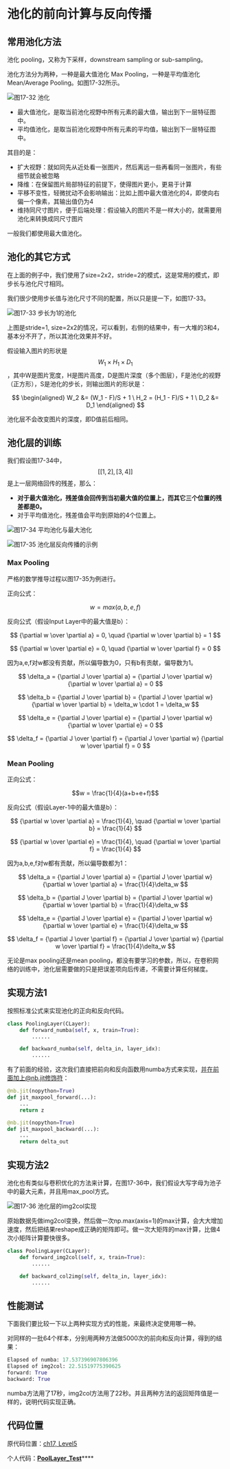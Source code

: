 # 池化的前向计算与反向传播

## 常用池化方法

池化 pooling，又称为下采样，downstream sampling or sub-sampling。

池化方法分为两种，一种是最大值池化 Max Pooling，一种是平均值池化 Mean/Average Pooling。如图17-32所示。

![&#x56FE;17-32 &#x6C60;&#x5316;](../.gitbook/assets/image%20%2814%29.png)

* 最大值池化，是取当前池化视野中所有元素的最大值，输出到下一层特征图中。
* 平均值池化，是取当前池化视野中所有元素的平均值，输出到下一层特征图中。

其目的是：

* 扩大视野：就如同先从近处看一张图片，然后离远一些再看同一张图片，有些细节就会被忽略
* 降维：在保留图片局部特征的前提下，使得图片更小，更易于计算
* 平移不变性，轻微扰动不会影响输出：比如上图中最大值池化的4，即使向右偏一个像素，其输出值仍为4
* 维持同尺寸图片，便于后端处理：假设输入的图片不是一样大小的，就需要用池化来转换成同尺寸图片

一般我们都使用最大值池化。

## 池化的其它方式

在上面的例子中，我们使用了size=2x2，stride=2的模式，这是常用的模式，即步长与池化尺寸相同。

我们很少使用步长值与池化尺寸不同的配置，所以只是提一下，如图17-33。

![&#x56FE;17-33 &#x6B65;&#x957F;&#x4E3A;1&#x7684;&#x6C60;&#x5316;](../.gitbook/assets/image%20%285%29.png)

上图是stride=1, size=2x2的情况，可以看到，右侧的结果中，有一大堆的3和4，基本分不开了，所以其池化效果并不好。

假设输入图片的形状是 $$W_1 \times H_1 \times D_1$$，其中W是图片宽度，H是图片高度，D是图片深度（多个图层），F是池化的视野（正方形），S是池化的步长，则输出图片的形状是：

$$
\begin{aligned} W_2 &= (W_1 - F)/S + 1 \ H_2 = (H_1 - F)/S + 1 \ D_2 &= D_1 \end{aligned}
$$

池化层不会改变图片的深度，即D值前后相同。

## 池化层的训练

我们假设图17-34中，$$[[1,2],[3,4]]$$是上一层网络回传的残差，那么：

* **对于最大值池化，残差值会回传到当初最大值的位置上，而其它三个位置的残差都是0。**
* 对于平均值池化，残差值会平均到原始的4个位置上。

![&#x56FE;17-34 &#x5E73;&#x5747;&#x6C60;&#x5316;&#x4E0E;&#x6700;&#x5927;&#x6C60;&#x5316;](../.gitbook/assets/image%20%2858%29.png)

![&#x56FE;17-35 &#x6C60;&#x5316;&#x5C42;&#x53CD;&#x5411;&#x4F20;&#x64AD;&#x7684;&#x793A;&#x4F8B;](../.gitbook/assets/image%20%288%29.png)

### Max Pooling

严格的数学推导过程以图17-35为例进行。

正向公式：

$$ w = max(a,b,e,f) $$

反向公式（假设Input Layer中的最大值是b）：

$$ {\partial w \over \partial a} = 0, \quad {\partial w \over \partial b} = 1 $$

$$ {\partial w \over \partial e} = 0, \quad {\partial w \over \partial f} = 0 $$

因为a,e,f对w都没有贡献，所以偏导数为0，只有b有贡献，偏导数为1。

$$ \delta_a = {\partial J \over \partial a} = {\partial J \over \partial w} {\partial w \over \partial a} = 0 $$

$$ \delta_b = {\partial J \over \partial b} = {\partial J \over \partial w} {\partial w \over \partial b} = \delta_w \cdot 1 = \delta_w $$

$$ \delta_e = {\partial J \over \partial e} = {\partial J \over \partial w} {\partial w \over \partial e} = 0 $$

$$ \delta_f = {\partial J \over \partial f} = {\partial J \over \partial w} {\partial w \over \partial f} = 0 $$

### Mean Pooling

正向公式：

$$w = \frac{1}{4}(a+b+e+f)$$

反向公式（假设Layer-1中的最大值是b）：

$$ {\partial w \over \partial a} = \frac{1}{4}, \quad {\partial w \over \partial b} = \frac{1}{4} $$

$$ {\partial w \over \partial e} = \frac{1}{4}, \quad {\partial w \over \partial f} = \frac{1}{4} $$

因为a,b,e,f对w都有贡献，所以偏导数都为1：

$$ \delta_a = {\partial J \over \partial a} = {\partial J \over \partial w} {\partial w \over \partial a} = \frac{1}{4}\delta_w $$

$$ \delta_b = {\partial J \over \partial b} = {\partial J \over \partial w} {\partial w \over \partial b} = \frac{1}{4}\delta_w $$

$$ \delta_e = {\partial J \over \partial e} = {\partial J \over \partial w} {\partial w \over \partial e} = \frac{1}{4}\delta_w $$

$$ \delta_f = {\partial J \over \partial f} = {\partial J \over \partial w} {\partial w \over \partial f} = \frac{1}{4}\delta_w $$

无论是max pooling还是mean pooling，都没有要学习的参数，所以，在卷积网络的训练中，池化层需要做的只是把误差项向后传递，不需要计算任何梯度。

## 实现方法1

按照标准公式来实现池化的正向和反向代码。

```python
class PoolingLayer(CLayer):
    def forward_numba(self, x, train=True):
        ......

    def backward_numba(self, delta_in, layer_idx):
        ......
```

有了前面的经验，这次我们直接把前向和反向函数用numba方式来实现，并在前面加上@nb.jit修饰符：

```python
@nb.jit(nopython=True)
def jit_maxpool_forward(...):
    ...
    return z

@nb.jit(nopython=True)
def jit_maxpool_backward(...):
    ...
    return delta_out
```

## 实现方法2

池化也有类似与卷积优化的方法来计算，在图17-36中，我们假设大写字母为池子中的最大元素，并且用max\_pool方式。

![&#x56FE;17-36 &#x6C60;&#x5316;&#x5C42;&#x7684;img2col&#x5B9E;&#x73B0;](../.gitbook/assets/image%20%2816%29.png)

原始数据先做img2col变换，然后做一次np.max\(axis=1\)的max计算，会大大增加速度，然后把结果reshape成正确的矩阵即可。做一次大矩阵的max计算，比做4次小矩阵计算要快很多。

```python
class PoolingLayer(CLayer):
    def forward_img2col(self, x, train=True):
        ......

    def backward_col2img(self, delta_in, layer_idx):
        ......
```

## 性能测试

下面我们要比较一下以上两种实现方式的性能，来最终决定使用哪一种。

对同样的一批64个样本，分别用两种方法做5000次的前向和反向计算，得到的结果：

```python
Elapsed of numba: 17.537396907806396
Elapsed of img2col: 22.51519775390625
forward: True
backward: True
```

numba方法用了17秒，img2col方法用了22秒。并且两种方法的返回矩阵值是一样的，说明代码实现正确。

## 代码位置

原代码位置：[ch17, Level5](https://github.com/microsoft/ai-edu/blob/master/A-%E5%9F%BA%E7%A1%80%E6%95%99%E7%A8%8B/A2-%E7%A5%9E%E7%BB%8F%E7%BD%91%E7%BB%9C%E5%9F%BA%E6%9C%AC%E5%8E%9F%E7%90%86%E7%AE%80%E6%98%8E%E6%95%99%E7%A8%8B/SourceCode/ch17-CNNBasic/Level5_PoolLayer_Test.py)

个人代码：[**PoolLayer\_Test**](https://github.com/Knowledge-Precipitation-Tribe/Convolutional-neural-network/blob/master/code/PoolLayer_Test.py)\*\*\*\*

